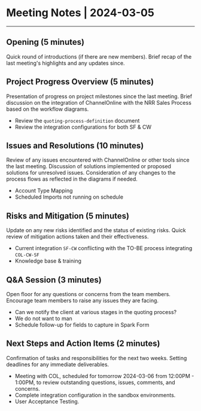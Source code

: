 # Meeting Notes | 2024-03-05
---
## Opening (5 minutes)
Quick round of introductions (if there are new members).
Brief recap of the last meeting's highlights and any updates since.
## Project Progress Overview (5 minutes)
Presentation of progress on project milestones since the last meeting.
Brief discussion on the integration of ChannelOnline with the NRR Sales Process based on the workflow diagrams.

- Review the `quoting-process-definition` document
- Review the integration configurations for both SF & CW
## Issues and Resolutions (10 minutes)
Review of any issues encountered with ChannelOnline or other tools since the last meeting.
Discussion of solutions implemented or proposed solutions for unresolved issues.
Consideration of any changes to the process flows as reflected in the diagrams if needed.

- Account Type Mapping
- Scheduled Imports not running on schedule
## Risks and Mitigation (5 minutes)
Update on any new risks identified and the status of existing risks.
Quick review of mitigation actions taken and their effectiveness.

- Current integration `SF-CW` conflicting with the TO-BE process integrating `COL-CW-SF`
- Knowledge base & training
## Q&A Session (3 minutes)
Open floor for any questions or concerns from the team members.
Encourage team members to raise any issues they are facing.

- Can we notify the client at various stages in the quoting process?
- We do not want to man
- Schedule follow-up for fields to capture in Spark Form
## Next Steps and Action Items (2 minutes)
Confirmation of tasks and responsibilities for the next two weeks.
Setting deadlines for any immediate deliverables.

- Meeting with COL, scheduled for tomorrow 2024-03-06 from 12:00PM - 1:00PM, to review outstanding questions, issues, comments, and concerns.
- Complete integration configuration in the sandbox environments.
- User Acceptance Testing.